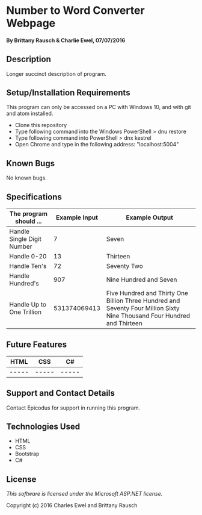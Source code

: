 # Number to Word Converter Webpage

#### By Brittany Rausch & Charlie Ewel, 07/07/2016

## Description

Longer succinct description of program.

## Setup/Installation Requirements

This program can only be accessed on a PC with Windows 10, and with git and atom installed.

* Clone this repository
* Type following command into the Windows PowerShell > dnu restore
* Type following command into PowerShell > dnx kestrel
* Open Chrome and type in the following address: "localhost:5004"

## Known Bugs

No known bugs.

## Specifications

The program should ... | Example Input | Example Output
----- | ----- | -----
Handle Single Digit Number| 7 | Seven
Handle 0-20| 13 | Thirteen
Handle Ten's| 72 | Seventy Two
Handle Hundred's | 907 | Nine Hundred and Seven
Handle Up to One Trillion | 531374069413 | Five Hundred and Thirty One Billion Three Hundred and Seventy Four Million Sixty Nine Thousand Four Hundred and Thirteen
## Future Features

HTML | CSS | C#
----- | ----- | -----
----- | ----- | -----

## Support and Contact Details

Contact Epicodus for support in running this program.

## Technologies Used

* HTML
* CSS
* Bootstrap
* C#

## License

*This software is licensed under the Microsoft ASP.NET license.*

Copyright (c) 2016 Charles Ewel and Brittany Rausch
